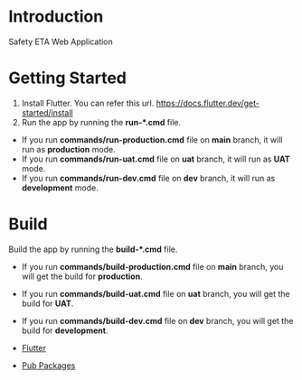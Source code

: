 # Introduction 
Safety ETA Web Application

# Getting Started
1. Install Flutter. You can refer this url. https://docs.flutter.dev/get-started/install
2. Run the app by running the **run-*.cmd** file.
- If you run **commands/run-production.cmd** file on **main** branch, it will run as **production** mode.
- If you run **commands/run-uat.cmd** file on **uat** branch, it will run as **UAT** mode.
- If you run **commands/run-dev.cmd** file on **dev** branch, it will run as **development** mode.

# Build
Build the app by running the **build-*.cmd** file.
- If you run **commands/build-production.cmd** file on **main** branch, you will get the build for **production**.
- If you run **commands/build-uat.cmd** file on **uat** branch, you will get the build for **UAT**.
- If you run **commands/build-dev.cmd** file on **dev** branch, you will get the build for **development**.

- [Flutter](https://flutter.dev)
- [Pub Packages](https://pub.dev)